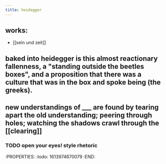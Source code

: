 ```yaml
---
title: heidegger
---
```


## works:
- [[sein und zeit]]
## baked into heidegger is this almost reactionary fallenness, a "standing outside the beetles boxes", and a proposition that there was a culture that was in the box and spoke being (the greeks).
## new understandings of ___ are found by tearing apart the old understanding; peering through holes; watching the shadows crawl through the [[clearing]]
### TODO open your eyes! style rhetoric
:PROPERTIES:
:todo: 1613974670079
:END:
